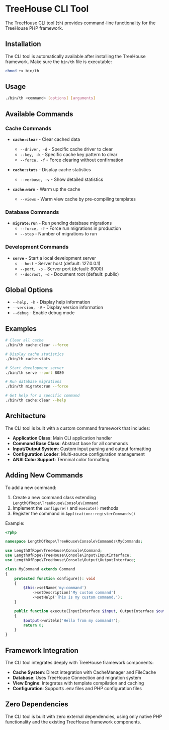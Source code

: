 # TreeHouse CLI Tool

The TreeHouse CLI tool (`th`) provides command-line functionality for the TreeHouse PHP framework.

## Installation

The CLI tool is automatically available after installing the TreeHouse framework. Make sure the `bin/th` file is executable:

```bash
chmod +x bin/th
```

## Usage

```bash
./bin/th <command> [options] [arguments]
```

## Available Commands

### Cache Commands

- **`cache:clear`** - Clear cached data
  - `--driver, -d` - Specific cache driver to clear
  - `--key, -k` - Specific cache key pattern to clear
  - `--force, -f` - Force clearing without confirmation

- **`cache:stats`** - Display cache statistics
  - `--verbose, -v` - Show detailed statistics

- **`cache:warm`** - Warm up the cache
  - `--views` - Warm view cache by pre-compiling templates

### Database Commands

- **`migrate:run`** - Run pending database migrations
  - `--force, -f` - Force run migrations in production
  - `--step` - Number of migrations to run

### Development Commands

- **`serve`** - Start a local development server
  - `--host` - Server host (default: 127.0.0.1)
  - `--port, -p` - Server port (default: 8000)
  - `--docroot, -d` - Document root (default: public)

## Global Options

- `--help, -h` - Display help information
- `--version, -V` - Display version information
- `--debug` - Enable debug mode

## Examples

```bash
# Clear all cache
./bin/th cache:clear --force

# Display cache statistics
./bin/th cache:stats

# Start development server
./bin/th serve --port 8080

# Run database migrations
./bin/th migrate:run --force

# Get help for a specific command
./bin/th cache:clear --help
```

## Architecture

The CLI tool is built with a custom command framework that includes:

- **Application Class**: Main CLI application handler
- **Command Base Class**: Abstract base for all commands
- **Input/Output System**: Custom input parsing and output formatting
- **Configuration Loader**: Multi-source configuration management
- **ANSI Color Support**: Terminal color formatting

## Adding New Commands

To add a new command:

1. Create a new command class extending `LengthOfRope\TreeHouse\Console\Command`
2. Implement the `configure()` and `execute()` methods
3. Register the command in `Application::registerCommands()`

Example:

```php
<?php

namespace LengthOfRope\TreeHouse\Console\Commands\MyCommands;

use LengthOfRope\TreeHouse\Console\Command;
use LengthOfRope\TreeHouse\Console\Input\InputInterface;
use LengthOfRope\TreeHouse\Console\Output\OutputInterface;

class MyCommand extends Command
{
    protected function configure(): void
    {
        $this->setName('my:command')
            ->setDescription('My custom command')
            ->setHelp('This is my custom command.');
    }

    public function execute(InputInterface $input, OutputInterface $output): int
    {
        $output->writeln('Hello from my command!');
        return 0;
    }
}
```

## Framework Integration

The CLI tool integrates deeply with TreeHouse framework components:

- **Cache System**: Direct integration with CacheManager and FileCache
- **Database**: Uses TreeHouse Connection and migration system
- **View Engine**: Integrates with template compilation and caching
- **Configuration**: Supports .env files and PHP configuration files

## Zero Dependencies

The CLI tool is built with zero external dependencies, using only native PHP functionality and the existing TreeHouse framework components.